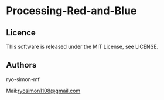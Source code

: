 # Processing-Red-and-Blue



## Licence
This software is released under the MIT License, see LICENSE.

## Authors
ryo-simon-mf

Mail:ryosimon1108@gmail.com
